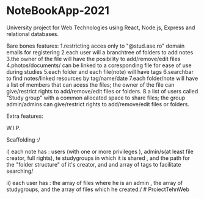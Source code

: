 # NoteBookApp-2021

University project for Web Technologies using React, Node.js, Express and relational databases.

Bare bones features:
1.restricting acces only to "@stud.ase.ro" domain emails for registering
2.each user will a branchtree of folders to add notes
3.the owner of the file will have the posibility to add/remove/edit files
4.photos/documents/ can be linked to a coresponding file for ease of use during studies
5.each folder and each file(note) will have tags
6.searchbar to find notes/linked resources by tag/name/date
7.each folder/note will have a list of members that can acess the files; the owner of the file can give/restrict rights to add/remove/edit files or folders.
8.a list of users called "Study group" with a common allocated space to share files; the group admin/admins can give/restrict rights to add/remove/edit files or folders.

Extra features:

W.I.P.

Scaffolding :/

i) each note has : users (with one or more privileges ), admin/s(at least file creator, full rights), te studygroups in which it is shared , and the path for the "folder structure" of it's creator, and and array of tags to facilitate searching/

ii) each user has : the array of files where he is an admin , the array of studygroups, and the array of files which he created./
#   P r o i e c t T e h n W e b  
 